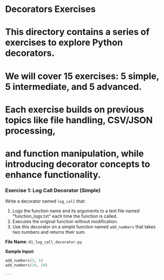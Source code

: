 # Decorators Exercises
# This directory contains a series of exercises to explore Python decorators.
# We will cover 15 exercises: 5 simple, 5 intermediate, and 5 advanced.
# Each exercise builds on previous topics like file handling, CSV/JSON processing,
# and function manipulation, while introducing decorator concepts to enhance functionality.

### Exercise 1: Log Call Decorator (Simple)

Write a decorator named `log_call` that:
1. Logs the function name and its arguments to a text file named "function_logs.txt" each time the function is called.
2. Executes the original function without modification.
3. Use this decorator on a simple function named `add_numbers` that takes two numbers and returns their sum.

**File Name**: `01_log_call_decorator.py`

**Sample Input:**
```python
add_numbers(3, 5)
add_numbers(10, 20)

---


